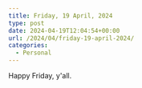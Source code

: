 ```yaml
---
title: Friday, 19 April, 2024
type: post
date: 2024-04-19T12:04:54+00:00
url: /2024/04/friday-19-april-2024/
categories:
  - Personal
---
```


Happy Friday, y'all.